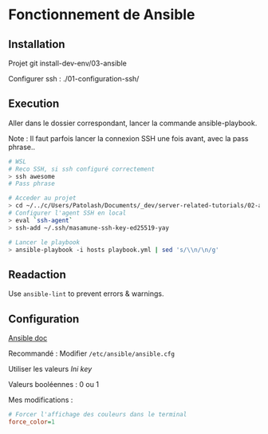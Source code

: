 # Fonctionnement de Ansible

## Installation

Projet git install-dev-env/03-ansible

Configurer ssh : ./01-configuration-ssh/

## Execution

Aller dans le dossier correspondant, lancer la commande ansible-playbook.

Note : Il faut parfois lancer la connexion SSH une fois avant, avec la pass phrase..

```bash
# WSL
# Reco SSH, si ssh configuré correctement
> ssh awesome
# Pass phrase

# Acceder au projet
> cd ~/../c/Users/Patolash/Documents/_dev/server-related-tutorials/02-ansible/02-basic-ansible-example/ansible
# Configurer l'agent SSH en local
> eval `ssh-agent`
> ssh-add ~/.ssh/masamune-ssh-key-ed25519-yay

# Lancer le playbook
> ansible-playbook -i hosts playbook.yml | sed 's/\\n/\n/g'
```

## Readaction

Use `ansible-lint` to prevent errors & warnings.

## Configuration

[Ansible doc](https://docs.ansible.com/ansible/latest/reference_appendices/config.html)

Recommandé : Modifier `/etc/ansible/ansible.cfg`

Utiliser les valeurs *Ini key*

Valeurs booléennes : 0 ou 1

Mes modifications :

```ini
# Forcer l'affichage des couleurs dans le terminal
force_color=1
```
